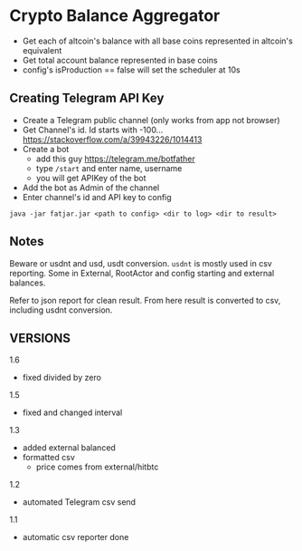 # Crypto Balance Aggregator

- Get each of altcoin's balance with all base coins represented in altcoin's equivalent
- Get total account balance represented in base coins
- config's isProduction == false will set the scheduler at 10s



## Creating Telegram API Key

- Create a Telegram public channel (only works from app not browser)
- Get Channel's id. Id starts with -100... https://stackoverflow.com/a/39943226/1014413
- Create a bot
    - add this guy https://telegram.me/botfather
    - type `/start` and enter name, username
    - you will get APIKey of the bot
- Add the bot as Admin of the channel
- Enter channel's id and API key to config

```
java -jar fatjar.jar <path to config> <dir to log> <dir to result>
```

## Notes

Beware or usdnt and usd, usdt conversion. `usdnt` is mostly used in csv reporting. Some in External, RootActor and config starting and external balances.

Refer to json report for clean result. From here result is converted to csv, including usdnt conversion.

## VERSIONS

1.6
- fixed divided by zero

1.5
- fixed and changed interval

1.3
- added external balanced
- formatted csv
    - price comes from external/hitbtc

1.2
- automated Telegram csv send

1.1
- automatic csv reporter done




